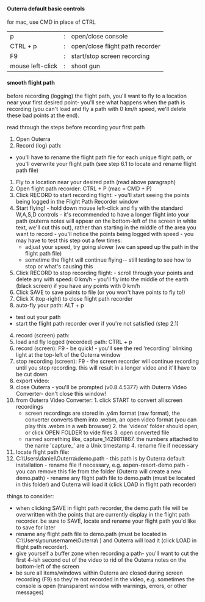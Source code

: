 ####   Outerra default basic controls

for mac, use CMD in place of CTRL

<table>
<tr>
<td>p</td>
<td>:</td>
<td>open/close console</td>
</tr>
<tr>
<td>CTRL + p</td>
<td>:</td>
<td>open/close flight path recorder</td>
</tr>
<td>F9</td>
<td>:</td>
<td>start/stop screen recording</td>
</tr>
<tr>
<td>mouse left-click</td>
<td>:</td>
<td>shoot gun</td>
</tr>
</table>

####   smooth flight path

before recording (logging) the flight path, you'll want to fly to a location near your first desired point- you'll see what happens when the path is recording (you can't load and fly a path with 0 km/h speed, we'll delete these bad points at the end).

read through the steps before recording your first path

1. Open Outerra
2. Record (log) path:
  - you'll have to rename the flight path file for each unique flight path, or you'll overwrite your flight path (see step 6.1 to locate and rename flight path file)
  1. Fly to a location near your desired path (read above paragraph)
  2. Open flight path recorder: CTRL + P (mac = CMD + P)
  3. Click RECORD to start recording flight:
    - you'll start seeing the points being logged in the Flight Path Recorder window
  4. Start flying!
    - hold down mouse left-click and fly with the standard W,A,S,D controls
    - it's recommended to have a longer flight into your path (outerra notes will appear on the bottom-left of the screen in white text, we'll cut this out), rather than starting in the middle of the area you want to record
    - you'll notice the points being logged with speed
    - you may have to test this step out a few times:
      - adjust your speed, try going slower (we can speed up the path in the flight path file)
      - sometime the flight will continue flying-- still testing to see how to stop or what's causing this
  5. Click RECORD to stop recording flight:
    - scroll through your points and delete any with speed: 0 km/h
    - you'll fly into the middle of the earth (black screen) if you have any points with 0 km/h
  6. Click SAVE to save points to file (or you won't have points to fly to!)
  7. Click X (top-right) to close flight path recorder
3. auto-fly your path: ALT + p
  - test out your path
  - start the flight path recorder over if you're not satisfied (step 2.1)
4. record (screen) path:
  1. load and fly logged (recorded) path: CTRL + p
  2. record (screen): F9
    - be quick!
    - you'll see the red 'recording' blinking light at the top-left of the Outerra window
  3. stop recording (screen): F9
    - the screen recorder will continue recording until you stop recording. this will result in a longer video and it'll have to be cut down
5. export video:
  1. close Outerra
    - you'll be prompted (v0.8.4.5377) with Outerra Video Converter- don't close this window!
  2. from Outerra Video Converter: 
    1. click START to convert all screen recordings
      - screen recordings are stored in .y4m format (raw format), the converter converts them into .webm, an open video format (you can play this .webm in a web browser)
    2. the 'videos' folder should open, or click OPEN FOLDER to vide files 
    3. open converted file
      - named something like, capture_1429811867. the numbers attached to the name 'capture_' are a Unix timestamp
    4. rename file if necessary
6. locate flight path file:
  1. C:\Users\daniel\Outerra\demo.path
    - this path is by Outerra default installation
    - rename file if necessary, e.g. aspen-resort-demo.path
    - you can remove this file from the folder (Outerra will create a new demo.path)
    - rename any flight path file to demo.path (must be located in this folder) and Outerra will load it (click LOAD in flight path recorder)

things to consider:

- when clicking SAVE in flight path recorder, the demo.path file will be overwritten with the points that are currently display in the flight path recorder. be sure to SAVE, locate and rename your flight path you'd like to save for later
-  rename any flight path file to demo.path (must be located in C:\Users\yourusername\Outerra\ ) and Outerra will load it (click LOAD in flight path recorder). 
- give yourself a buffer zone when recording a path- you'll want to cut the first 4-ish second out of the video to rid of the Outerra notes on the bottom-left of the screen
- be sure all items/windows within Outerra are closed during screen recording (F9) so they're not recorded in the video, e.g. sometimes the console is open (transparent window with warnings, errors, or other messages)


